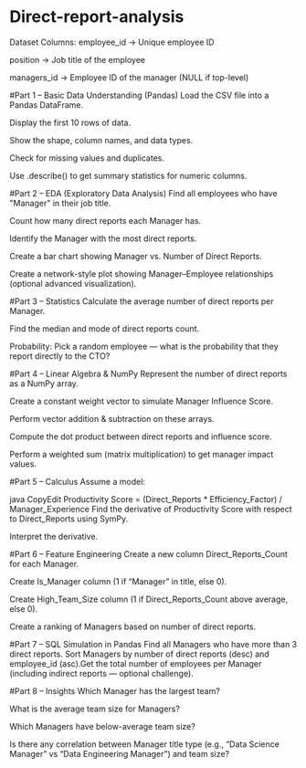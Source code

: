 # Direct-report-analysis
Dataset Columns:
employee_id → Unique employee ID


position → Job title of the employee


managers_id → Employee ID of the manager (NULL if top-level)

#Part 1 – Basic Data Understanding (Pandas)
Load the CSV file into a Pandas DataFrame.


Display the first 10 rows of data.


Show the shape, column names, and data types.


Check for missing values and duplicates.


Use .describe() to get summary statistics for numeric columns.

#Part 2 – EDA (Exploratory Data Analysis)
Find all employees who have "Manager" in their job title.


Count how many direct reports each Manager has.


Identify the Manager with the most direct reports.


Create a bar chart showing Manager vs. Number of Direct Reports.


Create a network-style plot showing Manager–Employee relationships (optional advanced visualization).

#Part 3 – Statistics
Calculate the average number of direct reports per Manager.


Find the median and mode of direct reports count.


Probability: Pick a random employee — what is the probability that they report directly to the CTO?

#Part 4 – Linear Algebra & NumPy
Represent the number of direct reports as a NumPy array.


Create a constant weight vector to simulate Manager Influence Score.


Perform vector addition & subtraction on these arrays.


Compute the dot product between direct reports and influence score.


Perform a weighted sum (matrix multiplication) to get manager impact values.

#Part 5 – Calculus
Assume a model:

 java
CopyEdit
Productivity Score = (Direct_Reports * Efficiency_Factor) / Manager_Experience
 Find the derivative of Productivity Score with respect to Direct_Reports using SymPy.


Interpret the derivative.

#Part 6 – Feature Engineering
Create a new column Direct_Reports_Count for each Manager.


Create Is_Manager column (1 if “Manager” in title, else 0).


Create High_Team_Size column (1 if Direct_Reports_Count above average, else 0).


Create a ranking of Managers based on number of direct reports.

#Part 7 – SQL Simulation in Pandas
Find all Managers who have more than 3 direct reports.
Sort Managers by number of direct reports (desc) and employee_id (asc).Get the total number of employees per Manager (including indirect reports — optional challenge).

#Part 8 – Insights
Which Manager has the largest team?


What is the average team size for Managers?


Which Managers have below-average team size?


Is there any correlation between Manager title type (e.g., “Data Science Manager” vs “Data Engineering Manager”) and team size?


